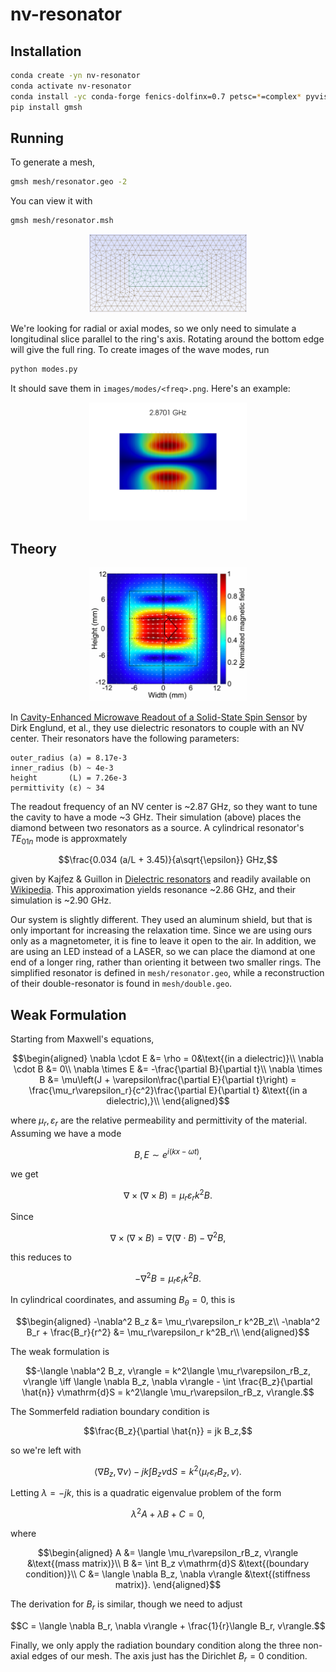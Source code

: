 # nv-resonator

## Installation

```bash
conda create -yn nv-resonator
conda activate nv-resonator
conda install -yc conda-forge fenics-dolfinx=0.7 petsc=*=complex* pyvista libstdcxx-ng gmsh scipy
pip install gmsh
```

## Running

To generate a mesh,

```bash
gmsh mesh/resonator.geo -2
```

You can view it with

```bash
gmsh mesh/resonator.msh
```

<div style="text-align: center">
    <img src="images/mesh.png" alt="Ring Mesh" width="50%"/>
</div>

We're looking for radial or axial modes, so we only need to simulate a longitudinal slice parallel to the ring's axis. Rotating around the bottom edge will give the full ring. To create images of the wave modes, run

```bash
python modes.py
```

It should save them in `images/modes/<freq>.png`. Here's an example:

<div style="text-align: center">
    <img src="images/mode.png" alt="Electric Field Mode" width="50%"/>
</div>


## Theory

<div style="text-align: center">
    <img src="images/paper_simulation.png" alt="Paper Simulation" width="50%"/>
</div>

In [Cavity-Enhanced Microwave Readout of a Solid-State Spin Sensor](https://www.nature.com/articles/s41467-021-21256-7) by Dirk Englund, et al., they use dielectric resonators to couple with an NV center. Their resonators have the following parameters:

```
outer_radius (a) = 8.17e-3
inner_radius (b) ~ 4e-3
height       (L) = 7.26e-3
permittivity (ε) ~ 34
```

The readout frequency of an NV center is ~2.87 GHz, so they want to tune the cavity to have a mode ~3 GHz. Their simulation (above) places the diamond between two resonators as a source. A cylindrical resonator's $TE_{01n}$ mode is approxmately

$$\frac{0.034 (a/L + 3.45)}{a\sqrt{\epsilon}} GHz,$$

given by Kajfez & Guillon in [Dielectric resonators](https://search.worldcat.org/en/title/927557286) and readily available on [Wikipedia](https://en.wikipedia.org/wiki/Dielectric_resonator#Theory_of_operation). This approximation yields resonance ~2.86 GHz, and their simulation is ~2.90 GHz.

Our system is slightly different. They used an aluminum shield, but that is only important for increasing the relaxation time. Since we are using ours only as a magnetometer, it is fine to leave it open to the air. In addition, we are using an LED instead of a LASER, so we can place the diamond at one end of a longer ring, rather than orienting it between two smaller rings. The simplified resonator is defined in `mesh/resonator.geo`, while a reconstruction of their double-resonator is found in `mesh/double.geo`.

## Weak Formulation

Starting from Maxwell's equations,

$$\begin{aligned}
\nabla \cdot E &= \rho = 0&\text{(in a dielectric)}\\
\nabla \cdot B &= 0\\
\nabla \times E &= -\frac{\partial B}{\partial t}\\
\nabla \times B &= \mu\left(J + \varepsilon\frac{\partial E}{\partial t}\right) = \frac{\mu_r\varepsilon_r}{c^2}\frac{\partial E}{\partial t} &\text{(in a dielectric),}\\
\end{aligned}$$

where $\mu_r, \varepsilon_r$ are the relative permeability and permittivity of the material. Assuming we have a mode

$$B, E\sim e^{i(kx - \omega t)},$$

we get

$$\nabla \times (\nabla\times B) = \mu_r\varepsilon_r k^2B.$$

Since

$$\nabla \times (\nabla\times B) = \nabla(\nabla\cdot B) - \nabla^2 B,$$

this reduces to

$$-\nabla^2 B = \mu_r\varepsilon_r k^2B.$$

In cylindrical coordinates, and assuming $B_\theta = 0$, this is

$$\begin{aligned}
-\nabla^2 B_z &= \mu_r\varepsilon_r k^2B_z\\
-\nabla^2 B_r + \frac{B_r}{r^2} &= \mu_r\varepsilon_r k^2B_r\\
\end{aligned}$$

The weak formulation is

$$-\langle \nabla^2 B_z, v\rangle = k^2\langle \mu_r\varepsilon_rB_z, v\rangle
\iff
\langle \nabla B_z, \nabla v\rangle - \int \frac{B_z}{\partial \hat{n}} v\mathrm{d}S = k^2\langle \mu_r\varepsilon_rB_z, v\rangle.$$

The Sommerfeld radiation boundary condition is

$$\frac{B_z}{\partial \hat{n}} = jk B_z,$$

so we're left with

$$\langle \nabla B_z, \nabla v\rangle - jk \int B_z v\mathrm{d}S = k^2 \langle \mu_r\varepsilon_rB_z, v\rangle.$$

Letting $\lambda = -jk$, this is a quadratic eigenvalue problem of the form

$$\lambda^2 A + \lambda B + C = 0,$$

where

$$\begin{aligned}
A &= \langle \mu_r\varepsilon_rB_z, v\rangle &\text{(mass matrix)}\\
B &= \int B_z v\mathrm{d}S &\text{(boundary condition)}\\
C &= \langle \nabla B_z, \nabla v\rangle &\text{(stiffness matrix)}.
\end{aligned}$$

The derivation for $B_r$ is similar, though we need to adjust

$$C = \langle \nabla B_r, \nabla v\rangle + \frac{1}{r}\langle B_r, v\rangle.$$

Finally, we only apply the radiation boundary condition along the three non-axial edges of our mesh. The axis just has the Dirichlet $B_r = 0$ condition.